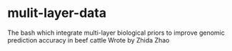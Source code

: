 # mulit-layer-data
The bash which integrate multi-layer biological priors to improve genomic prediction accuracy in beef cattle
Wrote by Zhida Zhao 
